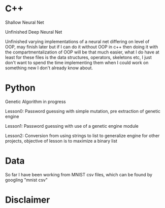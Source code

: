 # C++

Shallow Neural Net

Unfinished Deep Neural Net

Unfinished varying implementations of a neural net differing on level of OOP, may finish later but if I can do it without OOP in c++ then
doing it with the compartmentalization of OOP will be that much easier, what I do have at least for these files is the data structures, operators, skeletons etc, I just don't want to spend the time implementing them when I could work on something new I don't already know about. 

# Python

Genetic Algorithm in progress
  
  Lesson0: Password guessing with simple mutation, pre extraction of genetic engine
  
  Lesson1: Password guessing with use of a genetic engine module
  
  Lesson2: Conversion from using strings to list to generalize engine for other projects, objective of lesson is to maximize a binary list

# Data

So far I have been working from MNIST csv files, which can be found by googling "mnist csv"


# Disclaimer

